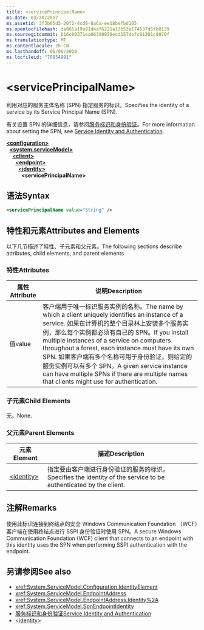 ```yaml
---
title: <servicePrincipalName>
ms.date: 03/30/2017
ms.assetid: 3f3b85d3-20f2-4cd8-8a6a-ee18befbd165
ms.openlocfilehash: da865a19a91d4af6221a13b53a174637d5fb8139
ms.sourcegitcommit: b16c00371ea06398859ecd157defc81301c9070f
ms.translationtype: MT
ms.contentlocale: zh-CN
ms.lasthandoff: 06/06/2020
ms.locfileid: "70854991"
---
```

# \<servicePrincipalName>
<span data-ttu-id="a7d6d-101">利用对应的服务主体名称 (SPN) 指定服务的标识。</span><span class="sxs-lookup"><span data-stu-id="a7d6d-101">Specifies the identity of a service by its Service Principal Name (SPN).</span></span>  
  
<span data-ttu-id="a7d6d-102">有关设置 SPN 的详细信息，请参阅[服务标识和身份验证](../../../wcf/feature-details/service-identity-and-authentication.md)。</span><span class="sxs-lookup"><span data-stu-id="a7d6d-102">For more information about setting the SPN, see [Service Identity and Authentication](../../../wcf/feature-details/service-identity-and-authentication.md).</span></span>  
  
[**\<configuration>**](../configuration-element.md)\
&nbsp;&nbsp;[**\<system.serviceModel>**](system-servicemodel.md)\
&nbsp;&nbsp;&nbsp;&nbsp;[**\<client>**](client.md)\
&nbsp;&nbsp;&nbsp;&nbsp;&nbsp;&nbsp;[**\<endpoint>**](endpoint-of-client.md)\
&nbsp;&nbsp;&nbsp;&nbsp;&nbsp;&nbsp;&nbsp;&nbsp;[**\<identity>**](identity.md)\
&nbsp;&nbsp;&nbsp;&nbsp;&nbsp;&nbsp;&nbsp;&nbsp;&nbsp;&nbsp;**\<servicePrincipalName>**  
  
## <a name="syntax"></a><span data-ttu-id="a7d6d-103">语法</span><span class="sxs-lookup"><span data-stu-id="a7d6d-103">Syntax</span></span>  
  
```xml  
<servicePrincipalName value="String" />
```  
  
## <a name="attributes-and-elements"></a><span data-ttu-id="a7d6d-104">特性和元素</span><span class="sxs-lookup"><span data-stu-id="a7d6d-104">Attributes and Elements</span></span>  
 <span data-ttu-id="a7d6d-105">以下几节描述了特性、子元素和父元素。</span><span class="sxs-lookup"><span data-stu-id="a7d6d-105">The following sections describe attributes, child elements, and parent elements</span></span>  
  
### <a name="attributes"></a><span data-ttu-id="a7d6d-106">特性</span><span class="sxs-lookup"><span data-stu-id="a7d6d-106">Attributes</span></span>  
  
|<span data-ttu-id="a7d6d-107">属性</span><span class="sxs-lookup"><span data-stu-id="a7d6d-107">Attribute</span></span>|<span data-ttu-id="a7d6d-108">说明</span><span class="sxs-lookup"><span data-stu-id="a7d6d-108">Description</span></span>|  
|---------------|-----------------|  
|<span data-ttu-id="a7d6d-109">值</span><span class="sxs-lookup"><span data-stu-id="a7d6d-109">value</span></span>|<span data-ttu-id="a7d6d-110">客户端用于唯一标识服务实例的名称。</span><span class="sxs-lookup"><span data-stu-id="a7d6d-110">The name by which a client uniquely identifies an instance of a service.</span></span> <span data-ttu-id="a7d6d-111">如果在计算机的整个目录林上安装多个服务实例，那么每个实例都必须有自己的 SPN。</span><span class="sxs-lookup"><span data-stu-id="a7d6d-111">If you install multiple instances of a service on computers throughout a forest, each instance must have its own SPN.</span></span> <span data-ttu-id="a7d6d-112">如果客户端有多个名称可用于身份验证，则给定的服务实例可以有多个 SPN。</span><span class="sxs-lookup"><span data-stu-id="a7d6d-112">A given service instance can have multiple SPNs if there are multiple names that clients might use for authentication.</span></span>|  
  
### <a name="child-elements"></a><span data-ttu-id="a7d6d-113">子元素</span><span class="sxs-lookup"><span data-stu-id="a7d6d-113">Child Elements</span></span>  
 <span data-ttu-id="a7d6d-114">无。</span><span class="sxs-lookup"><span data-stu-id="a7d6d-114">None.</span></span>  
  
### <a name="parent-elements"></a><span data-ttu-id="a7d6d-115">父元素</span><span class="sxs-lookup"><span data-stu-id="a7d6d-115">Parent Elements</span></span>  
  
|<span data-ttu-id="a7d6d-116">元素</span><span class="sxs-lookup"><span data-stu-id="a7d6d-116">Element</span></span>|<span data-ttu-id="a7d6d-117">描述</span><span class="sxs-lookup"><span data-stu-id="a7d6d-117">Description</span></span>|  
|-------------|-----------------|  
|[\<identity>](identity.md)|<span data-ttu-id="a7d6d-118">指定要由客户端进行身份验证的服务的标识。</span><span class="sxs-lookup"><span data-stu-id="a7d6d-118">Specifies the identity of the service to be authenticated by the client.</span></span>|  
  
## <a name="remarks"></a><span data-ttu-id="a7d6d-119">注解</span><span class="sxs-lookup"><span data-stu-id="a7d6d-119">Remarks</span></span>  
 <span data-ttu-id="a7d6d-120">使用此标识连接到终结点的安全 Windows Communication Foundation （WCF）客户端在使用终结点进行 SSPI 身份验证时使用 SPN。</span><span class="sxs-lookup"><span data-stu-id="a7d6d-120">A secure Windows Communication Foundation (WCF) client that connects to an endpoint with this identity uses the SPN when performing SSPI authentication with the endpoint.</span></span>  
  
## <a name="see-also"></a><span data-ttu-id="a7d6d-121">另请参阅</span><span class="sxs-lookup"><span data-stu-id="a7d6d-121">See also</span></span>

- <xref:System.ServiceModel.Configuration.IdentityElement>
- <xref:System.ServiceModel.EndpointAddress>
- <xref:System.ServiceModel.EndpointAddress.Identity%2A>
- <xref:System.ServiceModel.SpnEndpointIdentity>
- [<span data-ttu-id="a7d6d-122">服务标识和身份验证</span><span class="sxs-lookup"><span data-stu-id="a7d6d-122">Service Identity and Authentication</span></span>](../../../wcf/feature-details/service-identity-and-authentication.md)
- [\<identity>](identity.md)
